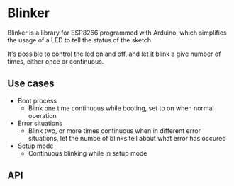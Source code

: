 # Blinker
Blinker is a library for ESP8266 programmed with Arduino, which simplifies the usage of a LED to tell the status of the sketch.

It's possible to control the led on and off, and let it blink a give number of times, either once or continuous.

## Use cases
* Boot process 
  * Blink one time continuous while booting, set to on when normal operation
* Error situations
  * Blink two, or more times continuous when in different error situations, let the numbe of blinks tell about what error has occured
* Setup mode
  * Continuous blinking while in setup mode
  
## API
